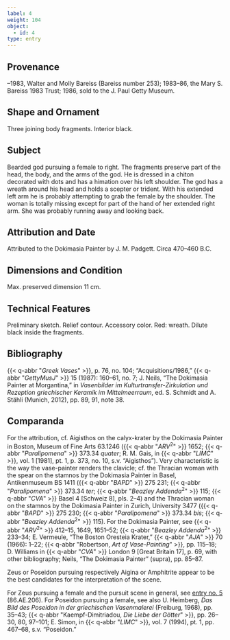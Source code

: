 ```yaml
---
label: 4
weight: 104
object:
  - id: 4
type: entry
---
```

## Provenance

–1983, Walter and Molly Bareiss (Bareiss number 253); 1983–86, the Mary S. Bareiss 1983 Trust; 1986, sold to the J. Paul Getty Museum.

## Shape and Ornament

Three joining body fragments. Interior black.

## Subject

Bearded god pursuing a female to right. The fragments preserve part of the head, the body, and the arms of the god. He is dressed in a chiton decorated with dots and has a himation over his left shoulder. The god has a wreath around his head and holds a scepter or trident. With his extended left arm he is probably attempting to grab the female by the shoulder. The woman is totally missing except for part of the hand of her extended right arm. She was probably running away and looking back.

## Attribution and Date

Attributed to the Dokimasia Painter by J. M. Padgett. Circa 470–460 B.C.

## Dimensions and Condition

Max. preserved dimension 11 cm.

## Technical Features

Preliminary sketch. Relief contour. Accessory color. Red: wreath. Dilute black inside the fragments.

## Bibliography

{{< q-abbr "*Greek Vases*" >}}, p. 76, no. 104; “Acquisitions/1986,” {{< q-abbr "*GettyMusJ*" >}} 15 (1987): 160–61, no. 7; J. Neils, “The Dokimasia Painter at Morgantina,” in *Vasenbilder im Kulturtransfer-Zirkulation und Rezeption griechischer Keramik im Mittelmeerraum*, ed. S. Schmidt and A. Stähli (Munich, 2012), pp. 89, 91, note 38.

## Comparanda

For the attribution, cf. Aigisthos on the calyx-krater by the Dokimasia Painter in Boston, Museum of Fine Arts 63.1246 ({{< q-abbr "*ARV*<sup>2</sup>" >}} 1652; {{< q-abbr "*Paralipomena*" >}} 373.34 *quater*; R. M. Gais, in {{< q-abbr "*LIMC*" >}}, vol. 1 [1981], pt. 1, p. 373, no. 10, s.v. “Aigisthos”). Very characteristic is the way the vase-painter renders the clavicle; cf. the Thracian woman with the spear on the stamnos by the Dokimasia Painter in Basel, Antikenmuseum BS 1411 ({{< q-abbr "*BAPD*" >}} 275 231; {{< q-abbr "*Paralipomena*" >}} 373.34 *ter*; {{< q-abbr "*Beazley Addenda*<sup>2</sup>" >}} 115; {{< q-abbr "*CVA*" >}} Basel 4 [Schweiz 8], pls. 2–4) and the Thracian woman on the stamnos by the Dokimasia Painter in Zurich, University 3477 ({{< q-abbr "*BAPD*" >}} 275 230; {{< q-abbr "*Paralipomena*" >}} 373.34 *bis*; {{< q-abbr "*Beazley Addenda*<sup>2</sup>" >}} 115). For the Dokimasia Painter, see {{< q-abbr "*ARV*<sup>2</sup>" >}} 412–15, 1649, 1651–52; {{< q-abbr "*Beazley Addenda*<sup>2</sup>" >}} 233–34; E. Vermeule, “The Boston Oresteia Krater,” {{< q-abbr "*AJA*" >}} 70 (1966): 1–22; {{< q-abbr "Robertson, *Art of Vase-Painting*" >}}, pp. 115–18; D. Williams in {{< q-abbr "*CVA*" >}} London 9 [Great Britain 17], p. 69, with other bibliography; Neils, “The Dokimasia Painter” (supra), pp. 85–87.

Zeus or Poseidon pursuing respectively Aigina or Amphitrite appear to be the best candidates for the interpretation of the scene.

For Zeus pursuing a female and the pursuit scene in general, see [entry no. 5](/catalogue/5/) (86.AE.206). For Poseidon pursuing a female, see also U. Heimberg, *Das Bild des Poseidon in der griechischen Vasenmalerei* (Freiburg, 1968), pp. 35–43; {{< q-abbr "Kaempf-Dimitriadou, *Die Liebe der Götter*" >}}, pp. 26–30, 80, 97–101; E. Simon, in {{< q-abbr "*LIMC*" >}}, vol. 7 (1994), pt. 1, pp. 467–68, s.v. “Poseidon.”
